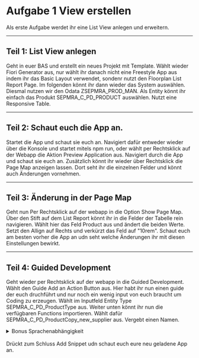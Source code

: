 # Aufgabe 1 View erstellen

Als erste Aufgabe werdet ihr eine List View anlegen und erweitern.

---

## Teil 1: List View anlegen

Geht in euer BAS und erstellt ein neues Projekt mit Template. Wählt wieder Fiori Generator aus, nur wählt ihr danach nicht eine Freestyle App aus indem ihr das Basic Layout verwendet, sondenr nutzt den Floorplan List Report Page.
Im folgenden könnt ihr dann wieder das System auswählen. Diesmal nutzen wir den Odata ZSEPMRA_PROD_MAN. Als Entity könnt ihr einfach das Produkt SEPMRA_C_PD_PRODUCT auswählen. Nutzt eine Responsive Table.

---

## Teil 2: Schaut euch die App an.
Startet die App und schaut sie euch an. Navigiert dafür entweder wieder über die Konsole und startet mitels npm run, oder wählt per Rechtsklick auf der Webapp die Aktion Preview Application aus. Navigiert durch die App und schaut sie euch an. 
Zusätzlich könnt ihr wieder über Rechtsklick die Page Map anzeigen lassen. Dort seht ihr die einzelnen Felder und könnt auch Änderungen vornehmen.

---

## Teil 3: Änderung in der Page Map

Geht nun Per Rechtsklick auf der webapp in die Option Show Page Map. Über den Stift auf dem List Report könnt ihr in die Felder der Tabelle rein navigieren. Wählt hier das Feld Product aus und ändert die beiden Werte.
Setzt den Allign auf Rechts und verkürzt das Feld auf "10rem". Schaut euch am besten vorher die App an udn seht welche Änderungen ihr mit diesen Einstellungen bewirkt.

---

## Teil 4: Guided Development

Geht wieder per Rechtsklick auf der webapp in die Guided Development. Wählt den Guide Add an Action Button aus. Hier habt ihr nun einen guide der euch druchführt und nur noch ein wenig input von euch braucht um Coding zu erzeugen.
Wählt im Inputfeld Entity Type SEPMRA_C_PD_ProductType aus. Weiter unten könnt ihr nun die verfügbaren Functions importieren. Wählt dafür SEPMRA_C_PD_ProductCopy_new_supplier aus. Vergebt einen Namen.
<details>
  <summary>Bonus Sprachenabhängigkeit</summary>
    <blockquote>
    Wenn ihr wollt könnt ihr zusätzlich auf die Weltkugel innerhalb des Namensfeldes drücken. Damit ersetzt ihr den fest definierten Namen mit einer Variablen. Dies wird umgesetzt durch I18N Dateien. Es gibt einen Ordner der I18N heißt. Dort gibt es bereits eine Datei mit dem Namen i18n.properties. (Es kann sein das ihr voher add snippet drücken müsst) Legt zusätzlich die dateien i18n_en.properties und i18n_de.properties per Rechtsklick in den gleichen Ordner an. Dort könnt ihr das eben erstellte i18n Objekt im gleichen Format wie in der ursprünglichen i18n.properties Datei. <br>
      Beispiel: copyToNewSupplier=Copy to new Supplier <br>
      In der de datei könnt ihr dann einen deutschen Namen vergeben, in der en datei den englischen. Das Framework wählt die Sprache entsprechend der Anmeldesprache aus. 
    </blockquote>
</details>
<br>
Drückt zum Schluss Add Snippet udn schaut euch eure neu geladene App an.

